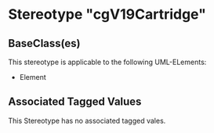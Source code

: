 
[comment]: <> (THIS FILE IS GENERATED AS LONG AS THIS LINE EXISTS)

# Stereotype "cgV19Cartridge"




## BaseClass(es)
This stereotype is applicable to the following UML-ELements:

* Element


## Associated Tagged Values
This Stereotype has no associated tagged vales.
